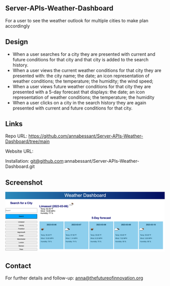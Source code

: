 ## Server-APIs-Weather-Dashboard
For a user to see the weather outlook for multiple cities to make plan accordingly

## Design
* When a user searches for a city they are presented with current and future conditions for that city and that city is added to the search history.
* When a user views the current weather conditions for that city they are presented with: the city name; the date; an icon representation of weather conditions; the temperature; the humidity; the wind speed; 
* When a user views future weather conditions for that city they are presented with a 5-day forecast that displays: the date; an icon representation of weather conditions; the temperature; the humidity
* When a user clicks on a city in the search history they are again presented with current and future conditions for that city.
  

## Links
Repo URL: https://github.com/annabessant/Server-APIs-Weather-Dashboard/tree/main 

Website URL: 

Installation: git@github.com:annabessant/Server-APIs-Weather-Dashboard.git 

## Screenshot

![screenshot of the starting page](./assets/Screenshot_Weather_Dashboard.png "Screenshot of the the deployment")

## Contact
For further details and follow-up: anna@thefutureofinnovation.org 
